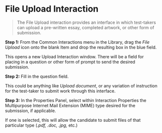 # File Upload Interaction

>The File Upload interaction provides an interface in which test-takers can upload a pre-written essay, completed artwork, or other form of submission. 

**Step 1:** From the Common Interactions menu in the Library, drag the *File Upload* icon onto the blank Item and drop the resulting box in the blue field.

This opens a new Upload Interaction window. There will be a field for placing in a question or other form of prompt to send the desired submission.

**Step 2:** Fill in the question field. 

This could be anything like *Upload document*, or any variation of instruction for the test-taker to submit work through this interface.

**Step 3:** In the Properties Panel, select within Interaction Properties the Multipurpose Internet Mail Extension (MIME) type desired for the submission, if applicable.

If one is selected, this will allow the candidate to submit files of that particular type (*.pdf, .doc, .jpg,* etc.)

<!-- **Step 4:** Click anywhere outside of the work canvas. This will produce in the Properties Panel a check box that can be set if the interaction is to be time dependent (completed within a certain interval) by the test-taker. Check if this is the case.

Time dependence in this Item may be useful if the candidate must complete work on a submission within a limited period of time. More on time dependency will be covered in Deliveries.
-->
